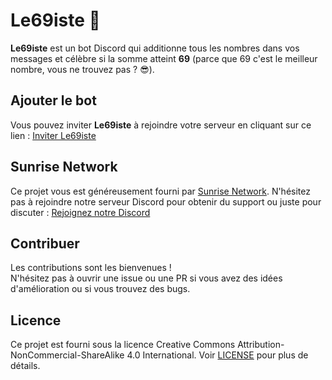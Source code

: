 # Le69iste 🤖

**Le69iste** est un bot Discord qui additionne tous les nombres dans vos messages et célèbre si la somme atteint **69** (parce que 69 c'est le meilleur nombre, vous ne trouvez pas ? 😎).

## Ajouter le bot

Vous pouvez inviter **Le69iste** à rejoindre votre serveur en cliquant sur ce lien : [Inviter Le69iste](https://discord.com/oauth2/authorize?client_id=1324810974351462522&permissions=274877909056&integration_type=0&scope=bot)

## Sunrise Network

Ce projet vous est généreusement fourni par [Sunrise Network](https://sunrisenetwork.eu). N'hésitez pas à rejoindre notre serveur Discord pour obtenir du support ou juste pour discuter : [Rejoignez notre Discord](https://sunrisenetwork.eu/discord)

## Contribuer

Les contributions sont les bienvenues !  
N'hésitez pas à ouvrir une issue ou une PR si vous avez des idées d'amélioration ou si vous trouvez des bugs.

## Licence

Ce projet est fourni sous la licence Creative Commons Attribution-NonCommercial-ShareAlike 4.0 International. Voir [LICENSE](LICENSE.md) pour plus de détails.
